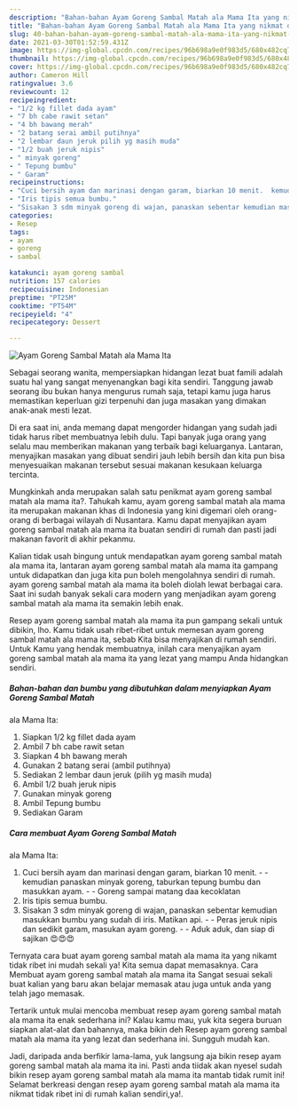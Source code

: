 ```yaml
---
description: "Bahan-bahan Ayam Goreng Sambal Matah ala Mama Ita yang nikmat dan Mudah Dibuat"
title: "Bahan-bahan Ayam Goreng Sambal Matah ala Mama Ita yang nikmat dan Mudah Dibuat"
slug: 40-bahan-bahan-ayam-goreng-sambal-matah-ala-mama-ita-yang-nikmat-dan-mudah-dibuat
date: 2021-03-30T01:52:59.431Z
image: https://img-global.cpcdn.com/recipes/96b698a9e0f983d5/680x482cq70/ayam-goreng-sambal-matah-ala-mama-ita-foto-resep-utama.jpg
thumbnail: https://img-global.cpcdn.com/recipes/96b698a9e0f983d5/680x482cq70/ayam-goreng-sambal-matah-ala-mama-ita-foto-resep-utama.jpg
cover: https://img-global.cpcdn.com/recipes/96b698a9e0f983d5/680x482cq70/ayam-goreng-sambal-matah-ala-mama-ita-foto-resep-utama.jpg
author: Cameron Hill
ratingvalue: 3.6
reviewcount: 12
recipeingredient:
- "1/2 kg fillet dada ayam"
- "7 bh cabe rawit setan"
- "4 bh bawang merah"
- "2 batang serai ambil putihnya"
- "2 lembar daun jeruk pilih yg masih muda"
- "1/2 buah jeruk nipis"
- " minyak goreng"
- " Tepung bumbu"
- " Garam"
recipeinstructions:
- "Cuci bersih ayam dan marinasi dengan garam, biarkan 10 menit.  kemudian panaskan minyak goreng, taburkan tepung bumbu dan masukkan ayam.   Goreng sampai matang daa kecoklatan"
- "Iris tipis semua bumbu."
- "Sisakan 3 sdm minyak goreng di wajan, panaskan sebentar kemudian masukkan bumbu yang sudah di iris. Matikan api.  Peras jeruk nipis dan sedikit garam, masukan ayam goreng.   Aduk aduk, dan siap di sajikan 😍😍😍"
categories:
- Resep
tags:
- ayam
- goreng
- sambal

katakunci: ayam goreng sambal 
nutrition: 157 calories
recipecuisine: Indonesian
preptime: "PT25M"
cooktime: "PT54M"
recipeyield: "4"
recipecategory: Dessert

---
```



![Ayam Goreng Sambal Matah
ala Mama Ita](https://img-global.cpcdn.com/recipes/96b698a9e0f983d5/680x482cq70/ayam-goreng-sambal-matah-ala-mama-ita-foto-resep-utama.jpg)

Sebagai seorang wanita, mempersiapkan hidangan lezat buat famili adalah suatu hal yang sangat menyenangkan bagi kita sendiri. Tanggung jawab seorang ibu bukan hanya mengurus rumah saja, tetapi kamu juga harus memastikan keperluan gizi terpenuhi dan juga masakan yang dimakan anak-anak mesti lezat.

Di era  saat ini, anda memang dapat mengorder hidangan yang sudah jadi tidak harus ribet membuatnya lebih dulu. Tapi banyak juga orang yang selalu mau memberikan makanan yang terbaik bagi keluarganya. Lantaran, menyajikan masakan yang dibuat sendiri jauh lebih bersih dan kita pun bisa menyesuaikan makanan tersebut sesuai makanan kesukaan keluarga tercinta. 



Mungkinkah anda merupakan salah satu penikmat ayam goreng sambal matah
ala mama ita?. Tahukah kamu, ayam goreng sambal matah
ala mama ita merupakan makanan khas di Indonesia yang kini digemari oleh orang-orang di berbagai wilayah di Nusantara. Kamu dapat menyajikan ayam goreng sambal matah
ala mama ita buatan sendiri di rumah dan pasti jadi makanan favorit di akhir pekanmu.

Kalian tidak usah bingung untuk mendapatkan ayam goreng sambal matah
ala mama ita, lantaran ayam goreng sambal matah
ala mama ita gampang untuk didapatkan dan juga kita pun boleh mengolahnya sendiri di rumah. ayam goreng sambal matah
ala mama ita boleh diolah lewat berbagai cara. Saat ini sudah banyak sekali cara modern yang menjadikan ayam goreng sambal matah
ala mama ita semakin lebih enak.

Resep ayam goreng sambal matah
ala mama ita pun gampang sekali untuk dibikin, lho. Kamu tidak usah ribet-ribet untuk memesan ayam goreng sambal matah
ala mama ita, sebab Kita bisa menyajikan di rumah sendiri. Untuk Kamu yang hendak membuatnya, inilah cara menyajikan ayam goreng sambal matah
ala mama ita yang lezat yang mampu Anda hidangkan sendiri.

<!--inarticleads1-->

##### Bahan-bahan dan bumbu yang dibutuhkan dalam menyiapkan Ayam Goreng Sambal Matah
ala Mama Ita:

1. Siapkan 1/2 kg fillet dada ayam
1. Ambil 7 bh cabe rawit setan
1. Siapkan 4 bh bawang merah
1. Gunakan 2 batang serai (ambil putihnya)
1. Sediakan 2 lembar daun jeruk (pilih yg masih muda)
1. Ambil 1/2 buah jeruk nipis
1. Gunakan  minyak goreng
1. Ambil  Tepung bumbu
1. Sediakan  Garam




<!--inarticleads2-->

##### Cara membuat Ayam Goreng Sambal Matah
ala Mama Ita:

1. Cuci bersih ayam dan marinasi dengan garam, biarkan 10 menit. -  - kemudian panaskan minyak goreng, taburkan tepung bumbu dan masukkan ayam.  -  - Goreng sampai matang daa kecoklatan
1. Iris tipis semua bumbu.
1. Sisakan 3 sdm minyak goreng di wajan, panaskan sebentar kemudian masukkan bumbu yang sudah di iris. Matikan api. -  - Peras jeruk nipis dan sedikit garam, masukan ayam goreng.  -  - Aduk aduk, dan siap di sajikan 😍😍😍




Ternyata cara buat ayam goreng sambal matah
ala mama ita yang nikamt tidak ribet ini mudah sekali ya! Kita semua dapat memasaknya. Cara Membuat ayam goreng sambal matah
ala mama ita Sangat sesuai sekali buat kalian yang baru akan belajar memasak atau juga untuk anda yang telah jago memasak.

Tertarik untuk mulai mencoba membuat resep ayam goreng sambal matah
ala mama ita enak sederhana ini? Kalau kamu mau, yuk kita segera buruan siapkan alat-alat dan bahannya, maka bikin deh Resep ayam goreng sambal matah
ala mama ita yang lezat dan sederhana ini. Sungguh mudah kan. 

Jadi, daripada anda berfikir lama-lama, yuk langsung aja bikin resep ayam goreng sambal matah
ala mama ita ini. Pasti anda tiidak akan nyesel sudah bikin resep ayam goreng sambal matah
ala mama ita mantab tidak rumit ini! Selamat berkreasi dengan resep ayam goreng sambal matah
ala mama ita nikmat tidak ribet ini di rumah kalian sendiri,ya!.

